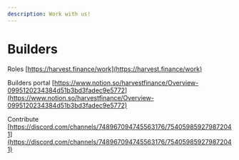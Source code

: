```yaml
---
description: Work with us!
---
```


# Builders

Roles [https://harvest.finance/work](https://harvest.finance/work)

Builders portal [https://www.notion.so/harvestfinance/Overview-0995120234384d51b3bd3fadec9e5772](https://www.notion.so/harvestfinance/Overview-0995120234384d51b3bd3fadec9e5772)

Contribute [https://discord.com/channels/748967094745563176/754059859279872041](https://discord.com/channels/748967094745563176/754059859279872041)

